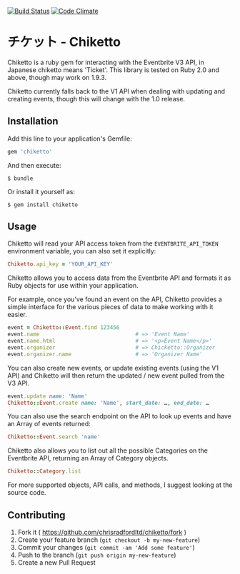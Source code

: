 [![Build Status](https://travis-ci.org/chrisradfordltd/chiketto.svg?branch=master)](https://travis-ci.org/chrisradfordltd/chiketto)
[![Code Climate](https://codeclimate.com/github/chrisradfordltd/chiketto.png)](https://codeclimate.com/github/chrisradfordltd/chiketto)

# チケット - Chiketto

Chiketto is a ruby gem for interacting with the Eventbrite V3 API, in Japanese chiketto means 'Ticket'. This library is tested on Ruby 2.0 and above, though may work on 1.9.3.

Chiketto currently falls back to the V1 API when dealing with updating and creating events, though this will change with the 1.0 release.

## Installation

Add this line to your application's Gemfile:

```ruby
gem 'chiketto'
```

And then execute:

```
$ bundle
```

Or install it yourself as:

```
$ gem install chiketto
```

## Usage

Chiketto will read your API access token from the `EVENTBRITE_API_TOKEN` environment variable, you can also set it explicitly:

```ruby
Chiketto.api_key = 'YOUR_API_KEY'
```

Chiketto allows you to access data from the Eventbrite API and formats it as Ruby objects for use within your application.

For example, once you've found an event on the API, Chiketto provides a simple interface for the various pieces of data to make working with it easier.

```ruby
event = Chiketto::Event.find 123456
event.name                              # => 'Event Name'
event.name.html                         # => '<p>Event Name</p>'
event.organizer                         # => Chicketto::Organizer
event.organizer.name                    # => 'Organizer Name'
```

You can also create new events, or update existing events (using the V1 API) and Chiketto will then return the updated / new event pulled from the V3 API.

```ruby
event.update name: 'Name'
Chiketto::Event.create name: 'Name', start_date: …, end_date: …
```

You can also use the search endpoint on the API to look up events and have an Array of events returned:

```ruby
Chiketto::Event.search 'name'
```

Chiketto also allows you to list out all the possible Categories on the Eventbrite API, returning an Array of Category objects.

```ruby
Chiketto::Category.list
```

For more supported objects, API calls, and methods, I suggest looking at the source code.

## Contributing

1. Fork it ( https://github.com/chrisradfordltd/chiketto/fork )
2. Create your feature branch (`git checkout -b my-new-feature`)
3. Commit your changes (`git commit -am 'Add some feature'`)
4. Push to the branch (`git push origin my-new-feature`)
5. Create a new Pull Request
